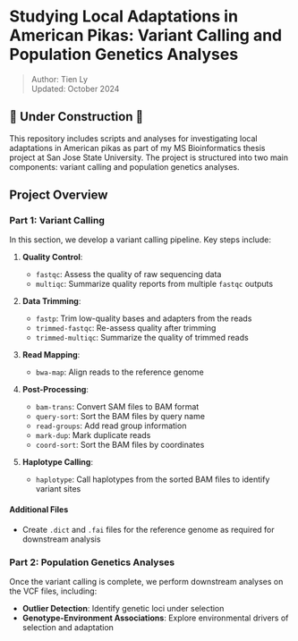# Studying Local Adaptations in American Pikas: Variant Calling and Population Genetics  Analyses

> Author: Tien Ly  
> Updated: October 2024

## 🚧 Under Construction 🚧

This repository includes scripts and analyses for investigating local adaptations in American pikas as part of my MS Bioinformatics thesis project at San Jose State University. The project is structured into two main components: variant calling and population genetics analyses.

## Project Overview

### Part 1: Variant Calling

In this section, we develop a variant calling pipeline. Key steps include:

1. **Quality Control**:
    - `fastqc`: Assess the quality of raw sequencing data
    - `multiqc`: Summarize quality reports from multiple `fastqc` outputs
   
2. **Data Trimming**:
    - `fastp`: Trim low-quality bases and adapters from the reads
    - `trimmed-fastqc`: Re-assess quality after trimming
    - `trimmed-multiqc`: Summarize the quality of trimmed reads

3. **Read Mapping**:
    - `bwa-map`: Align reads to the reference genome

4. **Post-Processing**:
    - `bam-trans`: Convert SAM files to BAM format
    - `query-sort`: Sort the BAM files by query name
    - `read-groups`: Add read group information
    - `mark-dup`: Mark duplicate reads
    - `coord-sort`: Sort the BAM files by coordinates
   
5. **Haplotype Calling**:
    - `haplotype`: Call haplotypes from the sorted BAM files to identify variant sites

#### Additional Files
- Create `.dict` and `.fai` files for the reference genome as required for downstream analysis

### Part 2: Population Genetics Analyses

Once the variant calling is complete, we perform downstream analyses on the VCF files, including:

- **Outlier Detection**: Identify genetic loci under selection
- **Genotype-Environment Associations**: Explore environmental drivers of selection and adaptation
